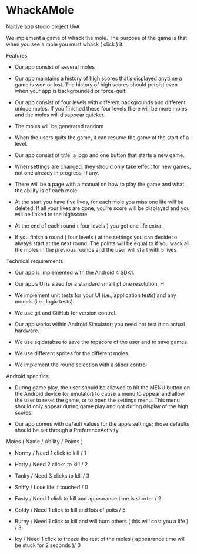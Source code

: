 WhackAMole
==========

Naitive app studio project UvA

We implement a game of whack the mole. The purpose of the game is that when you see a mole you must whack ( click ) it.


Features

- Our app consist of several moles

- Our app maintains a history of high scores that’s displayed anytime a game is won or lost. The history of high scores should persist even when your app is backgrounded or force-quit

- Our app consist of four levels with different backgrounds and different unique moles. If you finished these four levels there will be more moles and the moles will disappear quicker.

- The moles will be generated random

- When the users quits the game, it can resume the game at the start of a level.

- Our app consist of title, a logo and one button that starts a new game.

- When settings are changed, they should only take effect for new games, not one already in progress, if any.

- There will be a page with a manual on how to play the game and what the ability is of each mole

- At the start you have five lives, for each mole you miss one life will be deleted. If all your lives are gone, you're score will be displayed and you will be linked to the highscore.

- At the end of each round ( four levels ) you get one life extra.

- If you finish a round ( four levels ) at the settings you can decide to always start at the next round. The points will be equal to if you wack all the moles in the previous rounds and the user will start with 5 lives


Technical requirements

- Our app is implemented with the Android 4 SDK1.

- Our app’s UI is sized for a standard smart phone resolution. H

- We implement unit tests for your UI (i.e., application tests) and any models (i.e., logic tests).

- We use git and GitHub for version control.

- Our app works within Android Simulator; you need not test it on actual hardware.

- We use sqldatabse to save the topscore of the user and to save games.

- We use different sprites for the different moles.

- We implement the round selection with a slider control


Android specifics

- During game play, the user should be allowed to hit the MENU button on the Android device (or emulator) to cause a menu to appear and allow the user to reset the game, or to open the settings menu. This menu should only appear during game play and not during display of the high scores.

- Our app comes with default values for the app’s settings; those defaults should be set through a PreferenceActivity.


Moles ( Name / Ability / Points )

- Normy / Need 1 click to kill / 1

- Hatty / Need 2 clicks to kill / 2

- Tanky / Need 3 clicks to kill / 3

- Sniffy / Lose life if touched / 0 

- Fasty / Need 1 click to kill and appearance time is shorter / 2

- Goldy / Need 1 click to kill and lots of poits / 5

- Burny / Need 1 click to kill and will burn others ( this will cost you a life ) / 3

- Icy / Need 1 click to freeze the rest of the moles ( appearance time will be stuck for 2 seconds )/ 0






